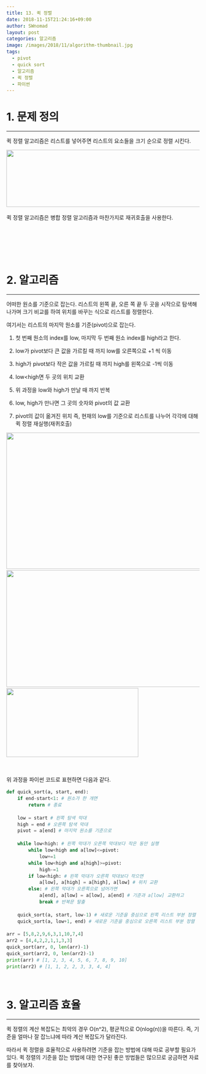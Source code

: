 ```yaml
---
title: 13. 퀵 정렬
date: 2018-11-15T21:24:16+09:00
author: SWnomad
layout: post
categories: 알고리즘
image: /images/2018/11/algorithm-thumbnail.jpg
tags:
  - pivot
  - quick sort
  - 알고리즘
  - 퀵 정렬
  - 파이썬
---
```

# 1. 문제 정의

* * *

퀵 정렬 알고리즘은 리스트를 넣어주면 리스트의 요소들을 크기 순으로 정렬 시킨다.

<img class="aligncenter wp-image-1341" src="/images/2018/11/no-name-10.jpg" alt="" width="595" height="149" srcset="/images/2018/11/no-name-10.jpg 783w, /images/2018/11/no-name-10-300x75.jpg 300w, /images/2018/11/no-name-10-768x192.jpg 768w" sizes="(max-width: 595px) 100vw, 595px" /> 

퀵 정렬 알고리즘은 병합 정렬 알고리즘과 마찬가지로 재귀호출을 사용한다.

&nbsp;

&nbsp;

&nbsp;

# 2. 알고리즘

* * *

어떠한 원소를 기준으로 잡는다. 리스트의 왼쪽 끝, 오른 쪽 끝 두 곳을 시작으로 탐색해 나가며 크기 비교를 하여 위치를 바꾸는 식으로 리스트를 정렬한다.

여기서는 리스트의 마지막 원소를 기준(pivot)으로 잡는다.

1. 첫 번째 원소의 index를 low, 마지막 두 번째 원소 index를 high라고 한다.

2. low가 pivot보다 큰 값을 가르킬 때 까지 low를 오른쪽으로 +1 씩 이동

3. high가 pivot보다 작은 값을 가르킬 때 까지 high를 왼쪽으로 -1씩 이동

4. low<high면 두 곳의 위치 교환

5. 위 과정을 low와 high가 만날 때 까지 반복

6. low, high가 만나면 그 곳의 숫자와 pivot의 값 교환

7. pivot의 값이 옮겨진 위치 즉, 현재의 low를 기준으로 리스트를 나누어 각각에 대해 퀵 정렬 재실행(재퀴호출)

<img class="wp-image-1348 aligncenter" src="/images/2018/11/4123.jpg" alt="" width="546" height="356" srcset="/images/2018/11/4123.jpg 752w, /images/2018/11/4123-300x195.jpg 300w" sizes="(max-width: 546px) 100vw, 546px" /> 

<img class="wp-image-1350 aligncenter" src="/images/2018/11/4123-2.jpg" alt="" width="517" height="305" srcset="/images/2018/11/4123-2.jpg 731w, /images/2018/11/4123-2-300x177.jpg 300w" sizes="(max-width: 517px) 100vw, 517px" /> 

<img class="wp-image-1351 aligncenter" src="/images/2018/11/4123-3.jpg" alt="" width="344" height="180" srcset="/images/2018/11/4123-3.jpg 500w, /images/2018/11/4123-3-300x157.jpg 300w" sizes="(max-width: 344px) 100vw, 344px" /> 

&nbsp;

위 과정을 파이썬 코드로 표현하면 다음과 같다.

~~~ python
def quick_sort(a, start, end):
    if end-start<1: # 원소가 한 개면
        return # 종료

    low = start # 왼쪽 탐색 막대
    high = end # 오른쪽 탐색 막대
    pivot = a[end] # 마지막 원소를 기준으로

    while low<high: # 왼쪽 막대가 오른쪽 막대보다 작은 동안 실행
        while low<high and a[low]<=pivot:
            low+=1
        while low<high and a[high]>=pivot:
            high-=1
        if low<high: # 왼쪽 막대가 오른쪽 막대보다 작으면
            a[low], a[high] = a[high], a[low] # 위치 교환
        else: # 왼쪽 막대가 오른쪽으로 넘어가면
            a[end], a[low] = a[low], a[end] # 기준과 a[low] 교환하고
            break # 반복문 탈출

    quick_sort(a, start, low-1) # 새로운 기준을 중심으로 왼쪽 리스트 부분 정렬
    quick_sort(a, low+1, end) # 새로운 기준을 중심으로 오른쪽 리스트 부분 정렬

arr = [5,8,2,9,6,3,1,10,7,4]
arr2 = [4,4,2,2,1,1,3,3]
quick_sort(arr, 0, len(arr)-1)
quick_sort(arr2, 0, len(arr2)-1)
print(arr) # [1, 2, 3, 4, 5, 6, 7, 8, 9, 10]
print(arr2) # [1, 1, 2, 2, 3, 3, 4, 4]
~~~

&nbsp;

# 

# 3. 알고리즘 효율

* * *

퀵 정렬의 계산 복잡도는 최악의 경우 O(n^2), 평균적으로 O(nlog(n))을 따른다. 즉, 기준을 얼마나 잘 잡느냐에 따라 계산 복잡도가 달라진다.

따라서 퀵 정렬을 효율적으로 사용하려면 기준을 잡는 방법에 대해 따로 공부할 필요가 있다. 퀵 정렬의 기준을 잡는 방법에 대한 연구된 좋은 방법들은 많으므로 궁금하면 자료를 찾아보자.

&nbsp;